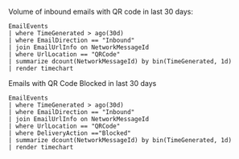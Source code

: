 Volume of inbound emails with QR code in last 30 days:

```kql
EmailEvents
| where TimeGenerated > ago(30d)
| where EmailDirection == "Inbound"
| join EmailUrlInfo on NetworkMessageId
| where UrlLocation == "QRCode"
| summarize dcount(NetworkMessageId) by bin(TimeGenerated, 1d)
| render timechart
```

Emails with QR Code Blocked in last 30 days

```kql
EmailEvents
| where TimeGenerated > ago(30d)
| where EmailDirection == "Inbound"
| join EmailUrlInfo on NetworkMessageId
| where UrlLocation == "QRCode"
| where DeliveryAction =="Blocked"
| summarize dcount(NetworkMessageId) by bin(TimeGenerated, 1d)
| render timechart
```
